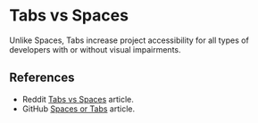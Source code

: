 # Tabs vs Spaces

Unlike Spaces, Tabs increase project accessibility for all types of developers with or without visual impairments.

## References

- Reddit [Tabs vs Spaces](https://www.reddit.com/r/javascript/comments/c8drjo/nobody_talks_about_the_real_reason_to_use_tabs/) article.
- GitHub [Spaces or Tabs](https://medium.com/@hoffa/400-000-github-repositories-1-billion-files-14-terabytes-of-code-spaces-or-tabs-7cfe0b5dd7fd#.j6ki2b7og) article.
